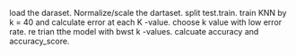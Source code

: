 load the daraset.
Normalize/scale the dartaset.
split test.train.
train KNN by k = 40 and calculate error at each K -value.
choose k value with low error rate.
re trian tthe model with bwst k -values. 
calcuate accuracy and accuracy_score.
